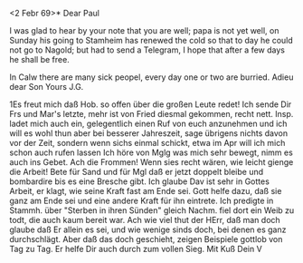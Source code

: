  <2 Febr 69>*
Dear Paul

I was glad to hear by your note that you are well; papa is not yet well, on Sunday his going to Stamheim has renewed the cold so that to day he could not go to Nagold; but had to send a Telegram, I hope that after a few days he shall be free.

In Calw there are many sick peopel, every day one or two are burried. 
 Adieu dear Son
 Yours J.G.


1Es freut mich daß Hob. so offen über die großen Leute redet! Ich sende Dir Frs und Mar's letzte, mehr ist von Fried diesmal gekommen, recht nett. Insp. ladet mich auch ein, gelegentlich einen Ruf von euch anzunehmen und ich will es wohl thun aber bei besserer Jahreszeit, sage übrigens nichts davon vor der Zeit, sondern wenn sichs einmal schickt, etwa im Apr will ich mich schon auch rufen lassen Ich höre von Mglg was mich sehr bewegt, nimm es auch ins Gebet. Ach die Frommen! Wenn sies recht wären, wie leicht gienge die Arbeit! Bete für Sand und für Mgl daß er jetzt doppelt bleibe und bombardire bis es eine Bresche gibt. Ich glaube Dav ist sehr in Gottes Arbeit, er klagt, wie seine Kraft fast am Ende sei. Gott helfe dazu, daß sie ganz am Ende sei und eine andere Kraft für ihn eintrete. Ich predigte in Stammh. über "Sterben in ihren Sünden" gleich Nachm. fiel dort ein Weib zu todt, die auch kaum bereit war. Ach wie viel thut der HErr, daß man doch glaube daß Er allein es sei, und wie wenige sinds doch, bei denen es ganz durchschlägt. Aber daß das doch geschieht, zeigen Beispiele gottlob von Tag zu Tag. Er helfe Dir auch durch zum vollen Sieg. Mit Kuß
 Dein V
